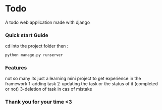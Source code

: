 # Todo
A todo web application made with django 

### Quick start Guide 
cd into the project folder then :
```python
python manage.py runserver
```

### Features 
not so many its just a learning mini project to get experience in the framework 
1-adding task 
2-updating the task or the status of it (completed or not)
3-deletion of task in cas of mistake 

### Thank you for your time <3
